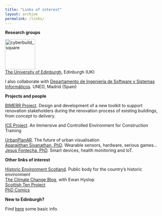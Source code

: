 ```yaml
---
title: "Links of interest"
layout: archive
permalink: /links/
---
```


<strong>Research groups</strong>
<div><a href="https://cyberbuild.eng.ed.ac.uk/"><img class="alignnone wp-image-118" src="https://beyondthepointclouds.files.wordpress.com/2015/11/cyberbuild_square.png?w=300" alt="cyberbuild_square" width="99" height="99" /></a></div>
<a href="http://www.ed.ac.uk" target="_blank" rel="noopener">The University of Edinburgh</a>, Edinburgh (UK)

<span>I also collaborate with
<a href="http://www.issi.uned.es/">Departamento de Ingeniería de Software y Sistemas Informáticos</a>. UNED, Madrid (Spain)</span>

<strong>Projects and people</strong>

<div><a href="http://bimerr.eu/">BIMERR Project</a>. Design and development of a new toolkit to support renovation stakeholders during the renovation process of existing buildings, from concept to delivery.
 </div>

<span><a href="http://ice.hw.ac.uk/">ICE Project</a>. An Immersive and Controlled Environment for Construction Training </span>

<div><a href="http://urbanplanar.com/">UrbanPlanAR</a>. The future of urban visualisation</div>

<div><a href="http://http://apara.iotware.co.uk/">Aparajithan Sivanathan, PhD</a>. Wearable sensors, hardware, serious games... </div>

<div><a href="http://http://http://jesusfontecha.name/">Jesus Fontecha, PhD</a>. Smart devices, health monitoring and IoT.</div>

<strong>Other links of interest</strong>

<div><a href="http://www.historic-scotland.gov.uk/historicenvironmentscotland">Historic Environment Scotland</a>.  Public body for the country’s historic environment </div>

<div><a href="http://climatechangeblog.historic-scotland.gov.uk/home/">The Climate Change Blog</a>, with Ewan Hyslop</div>

<div><a href="http://www.scottishten.org/">Scottish Ten Project</a></div>

<div><a href="http://www.phdcomics.com/comics.php">PhD Comics</a></div>

<strong>New to Edinburgh?</strong>
<div> Find <a title="newbies2018" href="https://beyondthepointclouds.files.wordpress.com/2018/06/newbies2018.pdf">here</a> some basic info.</div>
